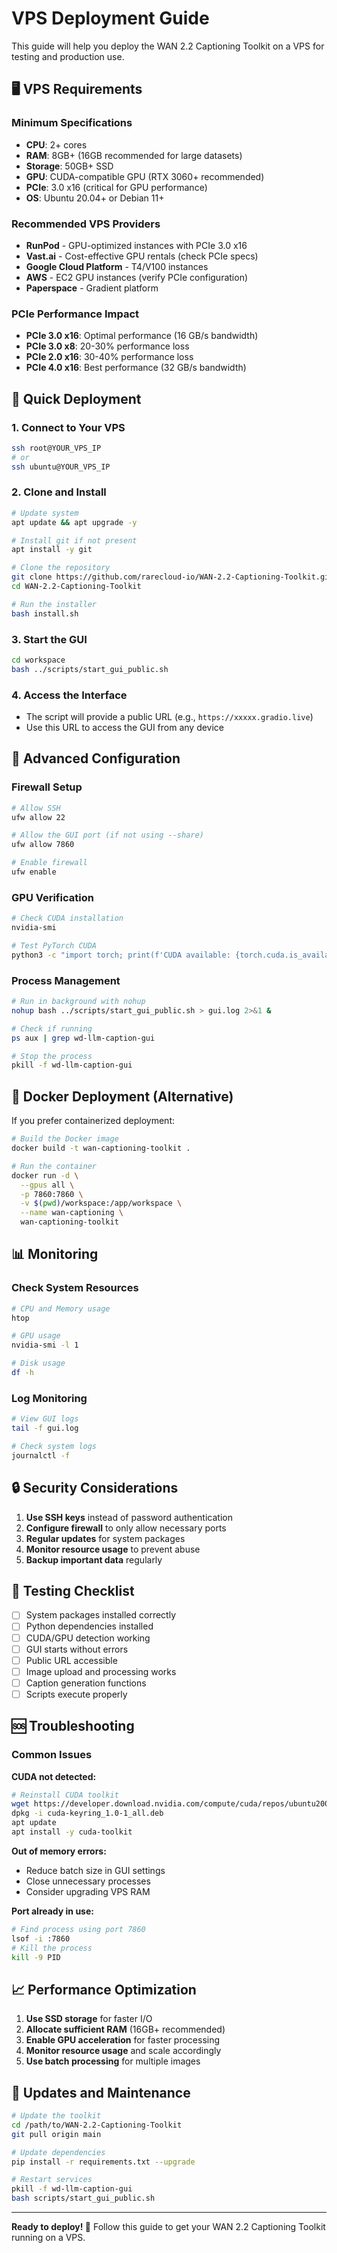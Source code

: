 # VPS Deployment Guide

This guide will help you deploy the WAN 2.2 Captioning Toolkit on a VPS for testing and production use.

## 🖥️ VPS Requirements

### Minimum Specifications
- **CPU**: 2+ cores
- **RAM**: 8GB+ (16GB recommended for large datasets)
- **Storage**: 50GB+ SSD
- **GPU**: CUDA-compatible GPU (RTX 3060+ recommended)
- **PCIe**: 3.0 x16 (critical for GPU performance)
- **OS**: Ubuntu 20.04+ or Debian 11+

### Recommended VPS Providers
- **RunPod** - GPU-optimized instances with PCIe 3.0 x16
- **Vast.ai** - Cost-effective GPU rentals (check PCIe specs)
- **Google Cloud Platform** - T4/V100 instances
- **AWS** - EC2 GPU instances (verify PCIe configuration)
- **Paperspace** - Gradient platform

### PCIe Performance Impact
- **PCIe 3.0 x16**: Optimal performance (16 GB/s bandwidth)
- **PCIe 3.0 x8**: 20-30% performance loss
- **PCIe 2.0 x16**: 30-40% performance loss
- **PCIe 4.0 x16**: Best performance (32 GB/s bandwidth)

## 🚀 Quick Deployment

### 1. Connect to Your VPS
```bash
ssh root@YOUR_VPS_IP
# or
ssh ubuntu@YOUR_VPS_IP
```

### 2. Clone and Install
```bash
# Update system
apt update && apt upgrade -y

# Install git if not present
apt install -y git

# Clone the repository
git clone https://github.com/rarecloud-io/WAN-2.2-Captioning-Toolkit.git
cd WAN-2.2-Captioning-Toolkit

# Run the installer
bash install.sh
```

### 3. Start the GUI
```bash
cd workspace
bash ../scripts/start_gui_public.sh
```

### 4. Access the Interface
- The script will provide a public URL (e.g., `https://xxxxx.gradio.live`)
- Use this URL to access the GUI from any device

## 🔧 Advanced Configuration

### Firewall Setup
```bash
# Allow SSH
ufw allow 22

# Allow the GUI port (if not using --share)
ufw allow 7860

# Enable firewall
ufw enable
```

### GPU Verification
```bash
# Check CUDA installation
nvidia-smi

# Test PyTorch CUDA
python3 -c "import torch; print(f'CUDA available: {torch.cuda.is_available()}')"
```

### Process Management
```bash
# Run in background with nohup
nohup bash ../scripts/start_gui_public.sh > gui.log 2>&1 &

# Check if running
ps aux | grep wd-llm-caption-gui

# Stop the process
pkill -f wd-llm-caption-gui
```

## 🐳 Docker Deployment (Alternative)

If you prefer containerized deployment:

```bash
# Build the Docker image
docker build -t wan-captioning-toolkit .

# Run the container
docker run -d \
  --gpus all \
  -p 7860:7860 \
  -v $(pwd)/workspace:/app/workspace \
  --name wan-captioning \
  wan-captioning-toolkit
```

## 📊 Monitoring

### Check System Resources
```bash
# CPU and Memory usage
htop

# GPU usage
nvidia-smi -l 1

# Disk usage
df -h
```

### Log Monitoring
```bash
# View GUI logs
tail -f gui.log

# Check system logs
journalctl -f
```

## 🔒 Security Considerations

1. **Use SSH keys** instead of password authentication
2. **Configure firewall** to only allow necessary ports
3. **Regular updates** for system packages
4. **Monitor resource usage** to prevent abuse
5. **Backup important data** regularly

## 🧪 Testing Checklist

- [ ] System packages installed correctly
- [ ] Python dependencies installed
- [ ] CUDA/GPU detection working
- [ ] GUI starts without errors
- [ ] Public URL accessible
- [ ] Image upload and processing works
- [ ] Caption generation functions
- [ ] Scripts execute properly

## 🆘 Troubleshooting

### Common Issues

**CUDA not detected:**
```bash
# Reinstall CUDA toolkit
wget https://developer.download.nvidia.com/compute/cuda/repos/ubuntu2004/x86_64/cuda-keyring_1.0-1_all.deb
dpkg -i cuda-keyring_1.0-1_all.deb
apt update
apt install -y cuda-toolkit
```

**Out of memory errors:**
- Reduce batch size in GUI settings
- Close unnecessary processes
- Consider upgrading VPS RAM

**Port already in use:**
```bash
# Find process using port 7860
lsof -i :7860
# Kill the process
kill -9 PID
```

## 📈 Performance Optimization

1. **Use SSD storage** for faster I/O
2. **Allocate sufficient RAM** (16GB+ recommended)
3. **Enable GPU acceleration** for faster processing
4. **Monitor resource usage** and scale accordingly
5. **Use batch processing** for multiple images

## 🔄 Updates and Maintenance

```bash
# Update the toolkit
cd /path/to/WAN-2.2-Captioning-Toolkit
git pull origin main

# Update dependencies
pip install -r requirements.txt --upgrade

# Restart services
pkill -f wd-llm-caption-gui
bash scripts/start_gui_public.sh
```

---

**Ready to deploy! 🚀** Follow this guide to get your WAN 2.2 Captioning Toolkit running on a VPS.
